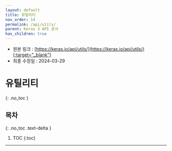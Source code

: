 ```yaml
---
layout: default
title: 유틸리티
nav_order: 14
permalink: /api/utils/
parent: Keras 3 API 문서
has_children: true
---
```


* 원본 링크 : [https://keras.io/api/utils/](https://keras.io/api/utils/){:target="_blank"}
* 최종 수정일 : 2024-03-29

# 유틸리티
{: .no_toc }

## 목차
{: .no_toc .text-delta }

1. TOC
{:toc}

---
